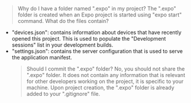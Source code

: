 > Why do I have a folder named ".expo" in my project?
> The ".expo" folder is created when an Expo project is started using "expo start" command.
> What do the files contain?

- "devices.json": contains information about devices that have recently opened this project. This is used to populate the "Development sessions" list in your development builds.
- "settings.json": contains the server configuration that is used to serve the application manifest.
  > Should I commit the ".expo" folder?
  > No, you should not share the ".expo" folder. It does not contain any information that is relevant for other developers working on the project, it is specific to your machine.
  > Upon project creation, the ".expo" folder is already added to your ".gitignore" file.
